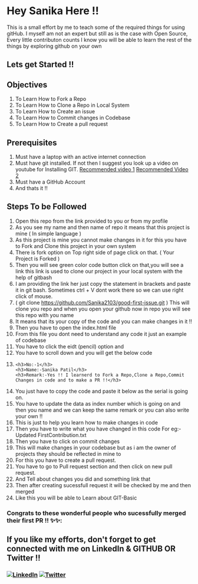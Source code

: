 # Hey Sanika Here !!
  This is a small effort by me to teach some of the required things for using gitHub.
  I myself am not an expert but still as is the case with Open Source, Every little contributon counts
  I know you will be able to learn the rest of the things by exploring github on your own
  
  
## Lets get Started !!

## Objectives 
1. To Learn How to Fork a Repo 
2. To Learn How to Clone a Repo in Local System
3. To Learn How to Create an issue
4. To Learn How to Commit changes in Codebase 
5. To Learn How to Create a pull request 

## Prerequisites 
1. Must have a laptop with an active internet connection
2. Must have git installed. If not then I suggest you look up a video on youtube for Installing GIT. [Recommended video 1](https://www.youtube.com/watch?v=ON5GAXubt_4) [Recommended Video 2](https://www.youtube.com/watch?v=qkbK31dMNfM)
3. Must have a GitHub Account 
4. And thats it !!

## Steps To be Followed 
1. Open this repo from the link provided to you or from my profile 
2. As you see my name and then name of repo it means that this project is mine ( In simple language )
3. As this project is mine you  cannot make changes in it for this you have to Fork and Clone this project in your own system 
4. There is fork option on Top right side of page click on that. ( Your Project is Forked )
5. Then you will see green color code button click on that,you will see a link this link is used to clone our project in your local system with the help of gitbash
6. I am providing the link her just copy the statement in brackets and paste it in git bash. Sometimes ctrl + V dont work there  so we can use right click of mouse.
7. ( git clone https://github.com/Sanika2103/good-first-issue.git ) This will clone you repo and when you open your github now in repo you will see this repo with you name 
8. It means that its your copy of the code and you can make changes in it !!
9. Then you have to open the index.html file 
10. From this file you dont need to understand any code it just an example of codebase
11. You have to click the eidt (pencil) option and 
12. You have  to scroll down and you will get the below code 
13. 
        <h3>No:-1</h3>
        <h3>Name:-Sanika Patil</h3> 
        <h3>Remark:-Yes !! I learnerd to Fork a Repo,Clone a Repo,Commit Changes in code and to make a PR !!</h3>
 13. You just have to copy the code and paste it below as the serial is going on.
 14. You have to update the data as index number which is going on and then you name and we can keep the same remark or you can also write your own !!
 15. This is just to help you learn how to make changes in code 
 16. Then you have to write what you have changed in this code For eg:- Updated FirstContribution.txt
 17. Then you have to click on commit changes 
 18. This will make changes in your codebase but as i am the owner of projects they should be reflected in mine to 
 19. For this you have to create a pull request.
 20. You have to go to Pull request section and then click on new pull request. 
 21. And Tell about changes you did and something link that 
 22. Then after creating sucessfull request it will be checked by me and then merged
 23. Like this you will be able to  Learn about GIT-Basic 
  
 
### Congrats to these wonderful people who sucessfully merged their first PR !! ✨✨:

 ## If you like my efforts, don't forget to get connected with me on LinkedIn & GITHUB OR Twitter !!
   
 <h3>
<a href="https://www.linkedin.com/in/sanika-patil21/" ><img alt="LinkedIn" src="https://img.shields.io/badge/linkedin-%230077B5.svg?style=for-the-badge&logo=linkedin&logoColor=white"/></a>
<a href="https://twitter.com/Sanikaa_21?s=08"><img  alt="Twitter" src="https://img.shields.io/badge/Sanikaa_21-%231DA1F2.svg?style=for-the-badge&logo=Twitter&logoColor=white"/></a>

</h3>
 <br>
